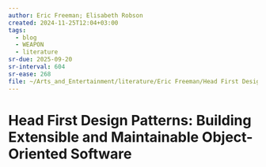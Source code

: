 ```yaml
---
author: Eric Freeman; Elisabeth Robson
created: 2024-11-25T12:04+03:00
tags:
  - blog
  - WEAPON
  - literature
sr-due: 2025-09-20
sr-interval: 604
sr-ease: 268
file: ~/Arts_and_Entertainment/literature/Eric Freeman/Head First Design Patterns_ Building Extensible and Maintainable Object-Oriented Software (2115)/Head First Design Patterns_ Building Exten - Eric Freeman.pdf
---
```


# Head First Design Patterns: Building Extensible and Maintainable Object-Oriented Software
